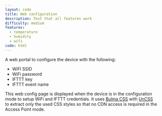 ```yaml
---
layout: code
title: Web configuration
description: Test that all features work
difficulty: medium
features:
  - temperature
  - humidity
  - wifi
code: html
---
```


A web portal to configure the device with the following:

- WiFI SSID
- WiFi password
- IFTTT key
- IFTTT event name

This web config page is displayed when the device is in the configuration mode to setup WiFi and IFTTT credentials. It uses <a href="https://bulma.io">Bulma CSS</a> with <a href="https://uncss-online.com/">UnCSS</a> to extract only the used CSS styles so that no CDN access is required in the Access Point mode.
